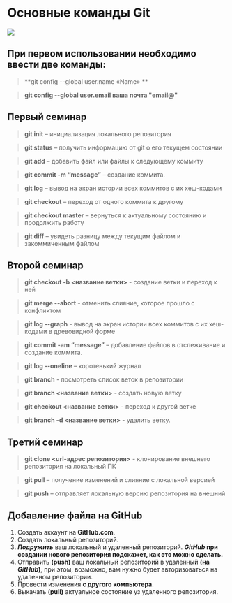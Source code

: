 # Основные команды Git

![](https://static.tildacdn.com/tild6430-6566-4465-b436-343639616430/git.png)

## При первом использовании необходимо ввести две команды:

> **git config --global user.name «Name» ** 

> **git config --global user.email ваша почта "email@"**

## Первый семинар

> **git init** – инициализация локального репозитория

> **git status** – получить информацию от git о его текущем состоянии

> **git add** – добавить файл или файлы к следующему коммиту

> **git commit -m “message”** – создание коммита.

> **git log** – вывод на экран истории всех коммитов с их хеш-кодами

> **git checkout** – переход от одного коммита к другому

> **git checkout master** – вернуться к актуальному состоянию и продолжить работу

> **git diff** – увидеть разницу между текущим файлом и закоммиченным файлом

## Второй семинар

> **git checkout  -b <название ветки>** - создание ветки и переход к ней

> **git merge --abort** - отменить слияние, которое прошло с конфликтом

> **git log --graph** - вывод на экран истории всех коммитов с их хеш-кодами в древовидной форме

> **git commit -am “message”** – добавление файлов в отслеживание и создание коммита.

> **git log --oneline** – коротенький журнал

> **git branch** - посмотреть список веток в репозитории

> **git branch <название ветки>** - создать новую ветку

> **git checkout <название ветки>** - переход к другой ветке

> **git branch -d <название ветки>** - удалить ветку.

## Третий семинар

> **git clone <url-адрес репозитория>** - клонирование внешнего репозитория на локальный ПК

> **git pull** – получение изменений и слияние с локальной версией

> **git push** – отправляет локальную версию репозитория на внешний

## Добавление файла на **GitHub**

1. Создать аккаунт на **GitHub.com**.
2. Создать локальный репозиторий.
3. ***Подружить*** ваш локальный и удаленный репозиторий.
*****GitHub*** при создании нового репозитория подскажет, как это можно сделать.**
4. Отправить **(push)** ваш локальный репозиторий в удаленный **(на ***GitHub***)**, 
при этом, возможно, вам нужно будет авторизоваться на удаленном репозитории.
5. Провести изменения **с другого компьютера**.
6. Выкачать **(pull)** актуальное состояние уз удаленного репозитория.

